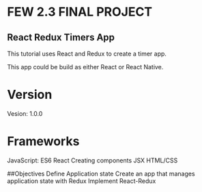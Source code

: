 # FEW 2.3 FINAL PROJECT 
## React Redux Timers App 

This tutorial uses React and Redux to create a timer app.

This app could be build as either React or React Native.

# Version
Vesion: 1.0.0

# Frameworks 

JavaScript: ES6
React
Creating components
JSX
HTML/CSS

##Objectives
Define Application state
Create an app that manages application state with Redux
Implement React-Redux